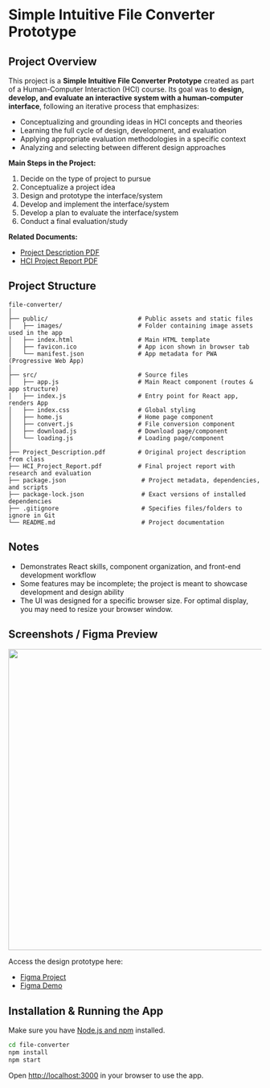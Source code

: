 # Simple Intuitive File Converter Prototype

## Project Overview

This project is a **Simple Intuitive File Converter Prototype** created as part of a Human-Computer Interaction (HCI) course. Its goal was to **design, develop, and evaluate an interactive system with a human-computer interface**, following an iterative process that emphasizes:

- Conceptualizing and grounding ideas in HCI concepts and theories  
- Learning the full cycle of design, development, and evaluation  
- Applying appropriate evaluation methodologies in a specific context  
- Analyzing and selecting between different design approaches  

**Main Steps in the Project:**  

1. Decide on the type of project to pursue  
2. Conceptualize a project idea  
3. Design and prototype the interface/system  
4. Develop and implement the interface/system  
5. Develop a plan to evaluate the interface/system  
6. Conduct a final evaluation/study 

**Related Documents:**  
- [Project Description PDF](Project_Description.pdf)  
- [HCI Project Report PDF](HCI_Project_Report.pdf)

## Project Structure

```
file-converter/
│
├── public/                         # Public assets and static files
│   ├── images/                     # Folder containing image assets used in the app
│   ├── index.html                  # Main HTML template
│   ├── favicon.ico                 # App icon shown in browser tab
│   └── manifest.json               # App metadata for PWA (Progressive Web App)
│
├── src/                            # Source files
│   ├── app.js                      # Main React component (routes & app structure)
│   ├── index.js                    # Entry point for React app, renders App
│   ├── index.css                   # Global styling
│   ├── home.js                     # Home page component
│   ├── convert.js                  # File conversion component
│   ├── download.js                 # Download page/component
│   └── loading.js                  # Loading page/component
│
├── Project_Description.pdf         # Original project description from class
├── HCI_Project_Report.pdf          # Final project report with research and evaluation
├── package.json                     # Project metadata, dependencies, and scripts
├── package-lock.json                # Exact versions of installed dependencies
├── .gitignore                       # Specifies files/folders to ignore in Git
└── README.md                        # Project documentation
```

## Notes

- Demonstrates React skills, component organization, and front-end development workflow  
- Some features may be incomplete; the project is meant to showcase development and design ability
- The UI was designed for a specific browser size. For optimal display, you may need to resize your browser window.

## Screenshots / Figma Preview

<div align="center">
  <img src="Design Screenshots.png" width="600" />
</div>

Access the design prototype here:

- [Figma Project](https://www.figma.com/design/krIvae7HGwidUFFjqn7dNE/HCI-File-Converter-Project?node-id=6-2&t=xWx0WZkTmrBSKKFW-0)  
- [Figma Demo](https://www.figma.com/proto/krIvae7HGwidUFFjqn7dNE/HCI-File-Converter-Project?node-id=55-12&p=f&t=yNBEcnBViOyExLWv-0&scaling=scale-down&content-scaling=fixed&page-id=6%3A2&starting-point-node-id=55%3A12)

## Installation & Running the App

Make sure you have [Node.js and npm](https://nodejs.org/) installed.

```bash
cd file-converter
npm install
npm start
```

Open [http://localhost:3000](http://localhost:3000) in your browser to use the app.
